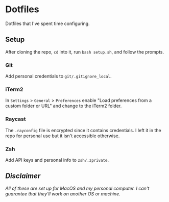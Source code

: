 # Dotfiles
Dotfiles that I've spent time configuring.

## Setup
After cloning the repo, `cd` into it, run `bash setup.sh`, and follow the prompts.

### Git
Add personal credentials to `git/.gitignore_local`.

### iTerm2
In `Settings` > `General` > `Preferences` enable "Load preferences from a custom folder or URL" and change to the iTerm2 folder.

### Raycast
The `.rayconfig` file is encrypted since it contains credentials. I left it in the repo for personal use but it isn't accessible otherwise.

### Zsh
Add API keys and personal info to `zsh/.zprivate`.

## *Disclaimer*
*All of these are set up for MacOS and my personal computer. I can't guarantee that they'll work on another OS or machine.*
